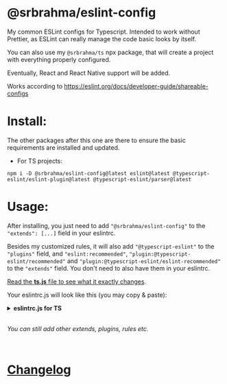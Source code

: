 # @srbrahma/eslint-config

My common ESLint configs for Typescript. Intended to work without Prettier, as ESLint can really manage the code basic looks by itself.

You can also use my `@srbrahma/ts` npx package, that will create a project with everything properly configured.

Eventually, React and React Native support will be added.
<!-- Includes flavors for React and React Native. -->

Works according to https://eslint.org/docs/developer-guide/shareable-configs

# Install:

The other packages after this one are there to ensure the basic requirements are installed and updated.

- For TS projects:

`npm i -D @srbrahma/eslint-config@latest eslint@latest @typescript-eslint/eslint-plugin@latest @typescript-eslint/parser@latest`

<!-- - React:
- React Native: -->


# Usage:

After installing, you just need to add `"@srbrahma/eslint-config"` to the `"extends": [...]` field in your eslintrc.

Besides my customized rules, it will also add `"@typescript-eslint"` to the `"plugins"` field, and `"eslint:recommended"`, `"plugin:@typescript-eslint/recommended"` and `"plugin:@typescript-eslint/eslint-recommended"` to the `"extends"` field. You don't need to also have them in your eslintrc.

[Read the **ts.js** file to see what it exactly changes](./ts.js).


Your eslintrc.js will look like this (you may copy & paste):

<details>
<summary><b>eslintrc.js for TS</b></summary>

```js
module.exports = {
  "env": {
    "es2021": true,
    "node": true
  },
  "extends": [
    "@srbrahma/eslint-config", // https://github.com/SrBrahma/eslint-config
    "plugin:@typescript-eslint/recommended-requiring-type-checking" // *1
  ],
  "parser": "@typescript-eslint/parser",
  "parserOptions": {
    "tsconfigRootDir": __dirname, // *1
    "project": ['./tsconfig.json'], // *1
    "ecmaVersion": 12,
    "sourceType": "module",
  },
  "rules": {
  }
};

// [*1] - Optional but improves the linting for TS:
// https://github.com/typescript-eslint/typescript-eslint/blob/master/docs/getting-started/linting/TYPED_LINTING.md#getting-started---linting-with-type-information
```



</details>
<!--
<details>
<summary>eslintrc.js for TS + React Native</summary>

```js
module.exports = {
  "env": {
    "es2020": true,
    "node": true,
    "react-native/react-native": true // *2
  },
  "extends": [
    "plugin:@typescript-eslint/recommended-requiring-type-checking" // *1
  ],
  "parser": "@typescript-eslint/parser",
  "parserOptions": {
    "tsconfigRootDir": __dirname, // *1
    "project": ['./tsconfig.json'], // *1
    "ecmaVersion": 12,
    "sourceType": "module",
    "ecmaFeatures": { // *2
      "jsx": true
    }
  },
  "rules": {
    }
};

// [*1] - https://github.com/typescript-eslint/typescript-eslint/blob/master/docs/getting-started/linting/TYPED_LINTING.md#getting-started---linting-with-type-information
// [*2] - https://github.com/Intellicode/eslint-plugin-react-native#configuration
```

</details> -->

</br>

*You can still add other extends, plugins, rules etc.*

</br>

# [Changelog](./CHANGELOG.md)